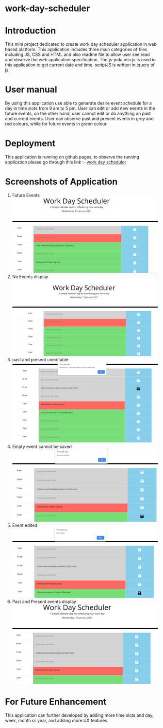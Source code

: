 # work-day-scheduler

# Introduction
This mini project dedicated to create work day scheduler application in web based platform. This application includes three main categories of files including JS, CSS and HTML and also readme file to allow user see read and observe the web application specification. The js-joda.min.js is used in this application to get current date and time. scriptJS is written in jquery of js. 

# User manual
By using this application use able to generate desire event schedule for a day in time slots from 9 am to 5 pm. User can edit or add new events in the future events, on the other hand, user cannot edit or do anything on past and current events. User can observe past and present events in grey and red colours, while for future events in green colour.

# Deployment

This application is running on github pages, to observe the running application please go through this link :- [work day scheduler](https://sthasub.github.io/work-day-scheduler/)

# Screenshots of Application
1. Future Events
![Future Events](./assets/images/futureevents.PNG)
2. No Events display 
![No Events display](./assets/images/noevent.PNG)
3. past and present uneditable
![past and present uneditable](./assets/images/cannoteditpastandpresent.PNG)
4. Empty event cannot be saved
![Empty event cannot be saved](./assets/images/emptyevententered.PNG)
5. Event edited
![Event edited](./assets/images/editevent.PNG)
6. Past and Present events display
![Past and Present events display](./assets/images/pastandpresentevents.PNG)

# For Future Enhancement
This application can further developed by adding more time slots and day, week, month or year, and adding more UX features. 
